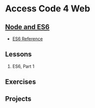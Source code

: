# <b>Access Code 4 Web</b>

## <b><u>Node and ES6</u></b>

* [ES6 Reference](reference/es6/es6.md)

## Lessons

1. ES6, Part 1

## Exercises

## Projects
